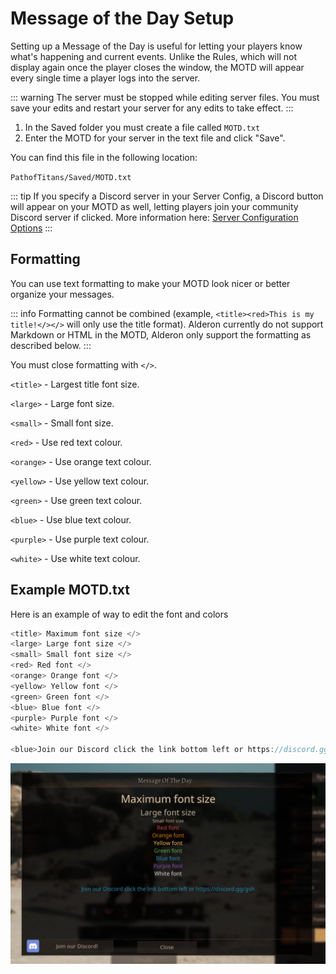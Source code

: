# Message of the Day Setup

Setting up a Message of the Day is useful for letting your players know what's happening and current events. Unlike the Rules, which will not display again once the player closes the window, the MOTD will appear every single time a player logs into the server.

::: warning
The server must be stopped while editing server files. You must save your edits and restart your server for any edits to take effect.
:::

1. In the Saved folder you must create a file called `MOTD.txt`
2. Enter the MOTD for your server in the text file and click "Save".

You can find this file in the following location:

`PathofTitans/Saved/MOTD.txt`

::: tip
If you specify a Discord server in your Server Config, a Discord button will appear on your MOTD as well, letting players join your community Discord server if clicked. More information here: [Server Configuration Options](#)
:::

## Formatting

You can use text formatting to make your MOTD look nicer or better organize your messages.

::: info
Formatting cannot be combined (example, `<title><red>This is my title!</></>` will only use the title format). Alderon currently do not support Markdown or HTML in the MOTD, Alderon only support the formatting as described below.
:::

You must close formatting with `</>`.

`<title>` - Largest title font size.

`<large>` - Large font size.

`<small>` - Small font size.

`<red>` - Use red text colour.

`<orange>` - Use orange text colour.

`<yellow>` - Use yellow text colour.

`<green>` - Use green text colour.

`<blue>` - Use blue text colour.

`<purple>` - Use purple text colour.

`<white>` - Use white text colour.

## Example MOTD.txt

Here is an example of way to edit the font and colors

```js
<title> Maximum font size </>
<large> Large font size </>
<small> Small font size </>
<red> Red font </>
<orange> Orange font </>
<yellow> Yellow font </>
<green> Green font </>
<blue> Blue font </>
<purple> Purple font </>
<white> White font </>

<blue>Join our Discord click the link bottom left or https://discord.gg/gsh</>
```
![alt text](<MOTD Screenshot.webp>)